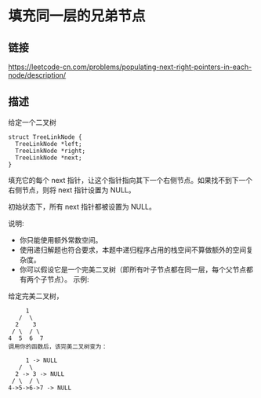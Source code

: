 # 填充同一层的兄弟节点

## 链接
https://leetcode-cn.com/problems/populating-next-right-pointers-in-each-node/description/

## 描述

给定一个二叉树
```text
struct TreeLinkNode {
  TreeLinkNode *left;
  TreeLinkNode *right;
  TreeLinkNode *next;
}
```

填充它的每个 next 指针，让这个指针指向其下一个右侧节点。如果找不到下一个右侧节点，则将 next 指针设置为 NULL。

初始状态下，所有 next 指针都被设置为 NULL。

说明:
- 你只能使用额外常数空间。
- 使用递归解题也符合要求，本题中递归程序占用的栈空间不算做额外的空间复杂度。
- 你可以假设它是一个完美二叉树（即所有叶子节点都在同一层，每个父节点都有两个子节点）。
示例:

给定完美二叉树，
```text
     1
   /  \
  2    3
 / \  / \
4  5  6  7
调用你的函数后，该完美二叉树变为：

     1 -> NULL
   /  \
  2 -> 3 -> NULL
 / \  / \
4->5->6->7 -> NULL
```